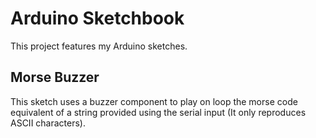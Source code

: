 # Arduino Sketchbook

This project features my Arduino sketches.

## Morse Buzzer

This sketch uses a buzzer component to play on loop the morse code equivalent of a string provided using the serial input (It only reproduces ASCII characters).
